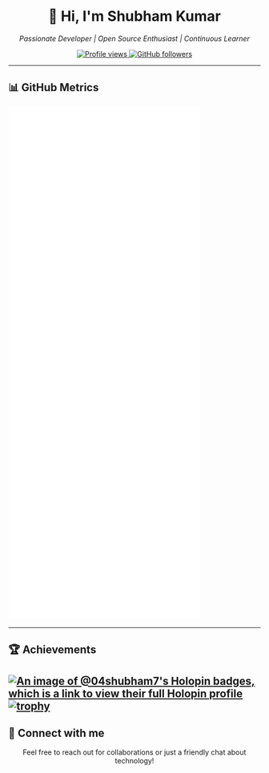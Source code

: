 <h1 align="center">👋 Hi, I'm Shubham Kumar</h1>

<p align="center">
  <em>Passionate Developer | Open Source Enthusiast | Continuous Learner</em>
</p>

<p align="center">
  <a href="https://github.com/04shubham7">
    <img src="https://komarev.com/ghpvc/?username=04shubham7&label=Profile%20views&color=0e75b6&style=flat" alt="Profile views" />
  </a>
  <a href="https://github.com/04shubham7?tab=followers">
    <img src="https://img.shields.io/github/followers/04shubham7?label=Followers&style=social" alt="GitHub followers" />
  </a>
</p>


---

## 📊 GitHub Metrics

<picture align="center">
  <img src="/github-metrics.svg" />
</picture>

---

## 🏆 Achievements

[![An image of @04shubham7's Holopin badges, which is a link to view their full Holopin profile](https://holopin.me/04shubham7)](https://holopin.io/@04shubham7)
[![trophy](https://github-profile-trophy.vercel.app/?username=04shubham7&theme=algolia)](https://github.com/ryo-ma/github-profile-trophy)
---


## 🤝 Connect with me

<p align="center">
  Feel free to reach out for collaborations or just a friendly chat about technology!
</p>

